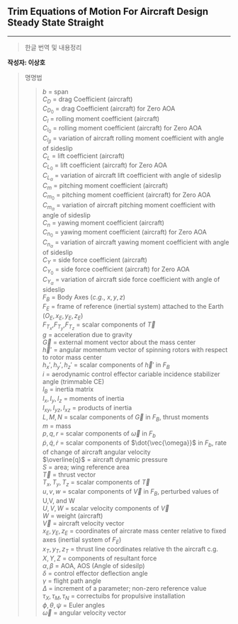 ## Trim Equations of Motion For Aircraft Design Steady State Straight
---------------------------------
> 한글 번역 및 내용정리  

**작성자: 이상호**
>명명법
>> $b$ = span  
$C_{D}$ = drag Coefficient (aircraft)  
$C_{D_{0}}$ = drag Coefficient (aircraft) for Zero AOA  
$C_{l}$ = rolling moment coefficient (aircraft)  
$C_{l_{0}}$ = rolling moment coefficient (aircraft) for Zero AOA  
$C_{l_{\beta}}$ = variation of aircraft rolling moment coefficient with angle of sideslip  
$C_{L}$ = lift coefficient (aircraft)  
${C_{L_{0}}}$ = lift coefficient (aircraft) for Zero AOA  
${C_{L_{\alpha}}}$ = variation of aircraft lift coefficient with angle of sideslip  
$C_{m}$ = pitching moment coefficient (aircraft)  
${C_{m_{0}}}$ = pitching moment coefficient (aircraft) for Zero AOA  
${C_{m_{\alpha}}}$ = variation of aircraft pitching moment coefficient with angle of sideslip  
$C_{n}$ = yawing moment coefficient (aircraft)  
${C_{n_{0}}}$ = yawing moment coefficient (aircraft) for Zero AOA  
${C_{n_{\alpha}}}$ = variation of aircraft yawing moment coefficient with angle of sideslip  
$C_{Y}$ = side force coefficient (aircraft)  
${C_{Y_{0}}}$ = side force coefficient (aircraft) for Zero AOA  
${C_{Y_{\alpha}}}$ = variation of aircraft side force coefficient with angle of sideslip  
${F_{B}}$ = Body Axes ($c.g.$, $x,y,z$)  
${F_{E}}$ = frame of reference (inertial system) attached to the Earth ($O_{E}, x_{E},y_{E},z_{E}$)  
$F_{T_{x}}$,$F_{T_{y}}$,$F_{T_{z}}$ = scalar components of $\vec{T}$  
$g$ = acceleration due to gravity  
$\vec{G}$ = external moment vector about the mass center  
$\vec{h}'$ = angular momentum vector of spinning rotors with respect to rotor mass center  
$h_{x}',h_{y}',h_{z}'$ = scalar components of $\vec{h}'$ in $F_{B}$  
$i$ = aerodynamic control effector cariable incidence stabilizer angle (trimmable CE)  
$I_{B}$ = inertia matrix  
$I_{x},I_{y},I_{z}$ = moments of inertia  
$I_{xy},I_{yz},I_{xz}$ = products of inertia  
$L,M,N$ = scalar components of $\vec{G}$ in $F_{B}$, thrust moments  
$m$ = mass  
$p,q,r$ = scalar components of $\vec{\omega}$ in $F_{b}$  
$\dot{p},\dot{q}, \dot{r}$ = scalar components of $\dot{\vec{\omega}}$ in $F_{b}$, rate of change of aircraft angular velocity  
$\overline{q}$ = aircraft dynamic pressure  
$S$ = area; wing reference area  
$\vec{T}$ = thrust vector  
$T_{x},T_{y},T_{z}$ = scalar components of $\vec{T}$  
$u,v,w$ = scalar components of $\vec{V}$ in $F_{B}$, perturbed values of U,V, and W  
$U,V,W$ = scalar velocity components of $\vec{V}$  
$W$ = weight (aircraft)  
$\vec{V}$ = aircraft velocity vector  
$x_{E},y_{E},z_{E}$ = coordinates of aircrate mass center relative to fixed axes (inertial system of $F_{E}$)  
$x_{T},y_{T},z_{T}$ = thrust line coordinates relative th the aircraft c.g.  
$X,Y,Z$ = components of resultant force  
$\alpha, \beta$ = AOA, AOS (Angle of sidesilp)  
$\delta$ = control effector deflection angle  
$\gamma$ = flight path angle  
$\Delta$ = increment of a parameter; non-zero reference value  
$\tau_{X},\tau_{M},\tau_{N}$ = correctuibs for propulsive installation  
$\phi, \theta, \psi$ = Euler angles  
$\vec{\omega}$ = angular velocity vector